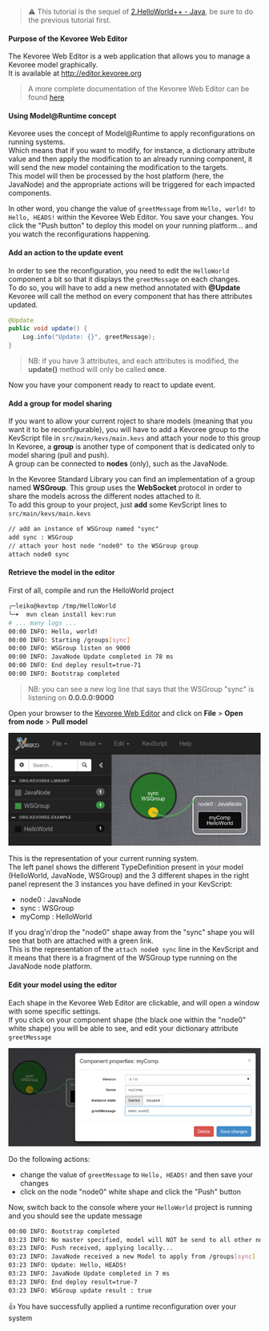 > :warning: This tutorial is the sequel of [2.HelloWorld++ - Java](https://github.com/HEADS-project/training/tree/master/2.Kevoree_Basics/2.HelloWorld++/java), be sure to do the previous tutorial first.

#### Purpose of the Kevoree Web Editor
The Kevoree Web Editor is a web application that allows you to manage a Kevoree model graphically.  
It is available at http://editor.kevoree.org  

> A more complete documentation of the Kevoree Web Editor can be found [here](https://github.com/kevoree/kevoree-web-editor)

#### Using Model@Runtime concept
Kevoree uses the concept of Model@Runtime to apply reconfigurations on running systems.  
Which means that if you want to modify, for instance, a dictionary attribute value and then apply the modification to an already running component, it will send the new model containing the modification to the targets.  
This model will then be processed by the host platform (here, the JavaNode) and the appropriate actions will be triggered for each impacted components.  

In other word, you change the value of `greetMessage` from `Hello, world!` to `Hello, HEADS!` within the Kevoree Web Editor.
You save your changes. You click the "Push button" to deploy this model on your running platform... and you watch the reconfigurations happening.

#### Add an action to the update event
In order to see the reconfiguration, you need to edit the `HelloWorld` component a bit so that it displays the `greetMessage` on each changes.  
To do so, you will have to add a new method annotated with **@Update**
Kevoree will call the method on every component that has there attributes updated.

```java
@Update
public void update() {
    Log.info("Update: {}", greetMessage);
}
```

> NB: if you have 3 attributes, and each attributes is modified, the **update()** method will only be called **once**.

Now you have your component ready to react to update event.

#### Add a group for model sharing
If you want to allow your current roject to share models (meaning that you want it to be reconfigurable), you will have to add a Kevoree group to the KevScript file in `src/main/kevs/main.kevs` and attach your node to this group  
In Kevoree, a **group** is another type of component that is dedicated only to model sharing (pull and push).  
A group can be connected to **nodes** (only), such as the JavaNode.  

In the Kevoree Standard Library you can find an implementation of a group named **WSGroup**. This group uses the **WebSocket** protocol in order to share the models across the different nodes attached to it.  
To add this group to your project, just **add** some KevScript lines to `src/main/kevs/main.kevs`

```txt
// add an instance of WSGroup named "sync"
add sync : WSGroup
// attach your host node "node0" to the WSGroup group
attach node0 sync
```

#### Retrieve the model in the editor
First of all, compile and run the HelloWorld project

```sh
╭─leiko@kevtop /tmp/HelloWorld
╰─➤  mvn clean install kev:run
# ... many logs ...
00:00 INFO: Hello, world!
00:00 INFO: Starting /groups[sync]
00:00 INFO: WSGroup listen on 9000
00:00 INFO: JavaNode Update completed in 78 ms
00:00 INFO: End deploy result=true-71
00:00 INFO: Bootstrap completed
```

> NB: you can see a new log line that says that the WSGroup "sync" is listening on **0.0.0.0:9000**

Open your browser to the [Kevoree Web Editor](http://editor.kevoree.org) and click on **File** > **Open from node** > **Pull model**  

![Hello world in editor](.readme/hello_world_model.jpg)

This is the representation of your current running system.  
The left panel shows the different TypeDefinition present in your model (HelloWorld, JavaNode, WSGroup)
and the 3 different shapes in the right panel represent the 3 instances you have defined in your KevScript:
  - node0 : JavaNode
  - sync : WSGroup
  - myComp : HelloWorld

If you drag'n'drop the "node0" shape away from the "sync" shape you will see that both are attached with a green link.  
This is the representation of the `attach node0 sync` line in the KevScript and it means that there is a fragment of the WSGroup type running on the JavaNode node platform.  

#### Edit your model using the editor
Each shape in the Kevoree Web Editor are clickable, and will open a window with some specific settings.  
If you click on your component shape (the black one within the "node0" white shape) you will be able to see, and edit your dictionary attribute `greetMessage`  

![HelloWorld settings](.readme/hello_world_settings.jpg)  

Do the following actions:
  - change the value of `greetMessage` to `Hello, HEADS!` and then save your changes
  - click on the node "node0" white shape and click the "Push" button

Now, switch back to the console where your `HelloWorld` project is running and you should see the update message

```sh
00:00 INFO: Bootstrap completed
03:23 INFO: No master specified, model will NOT be send to all other nodes
03:23 INFO: Push received, applying locally...
03:23 INFO: JavaNode received a new Model to apply from /groups[sync]
03:23 INFO: Update: Hello, HEADS!
03:23 INFO: JavaNode Update completed in 7 ms
03:23 INFO: End deploy result=true-7
03:23 INFO: WSGroup update result : true
```

:thumbsup: You have successfully applied a runtime reconfiguration over your system
